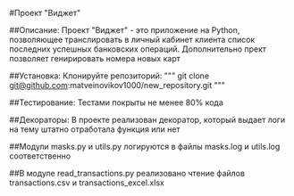 #Проект "Виджет"

##Описание:
Проект "Виджет" - это приложение на Python, позволяющее транслировать в личный кабинет клиента список последних 
успешных банковских операций. Дополнительно прект позволяет генирировать номера новых карт

##Установка:
Клонируйте репозиторий:
"""
git clone git@github.com:matveinovikov1000/new_repository.git
"""

##Тестирование:
Тестами покрыты не менее 80% кода

##Декораторы:
В проекте реализован декоратор, который выдает логи на тему штатно отработала функция или нет

##Модули masks.py и utils.py логируются в файлы masks.log и utils.log соответственно

##В модуле read_transactions.py реализовано чтение файлов transactions.csv и transactions_excel.xlsx